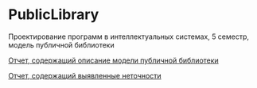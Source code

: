 # PublicLibrary
Проектирование программ в интеллектуальных системах, 5 семестр, модель публичной библиотеки

[Отчет, содержащий описание модели публичной библиотеки](https://drive.google.com/file/d/1bhoQUFoOaldfP0C0_qGlnOOHo8G3lO-o/view?usp=sharing)

[Отчет, содержащий выявленные неточности](https://docs.google.com/document/d/1e5L2RnuXGK6ia7MkRiGonoLrjVjvSUNWi0CVv1Fj5dQ/edit?usp=sharing)
